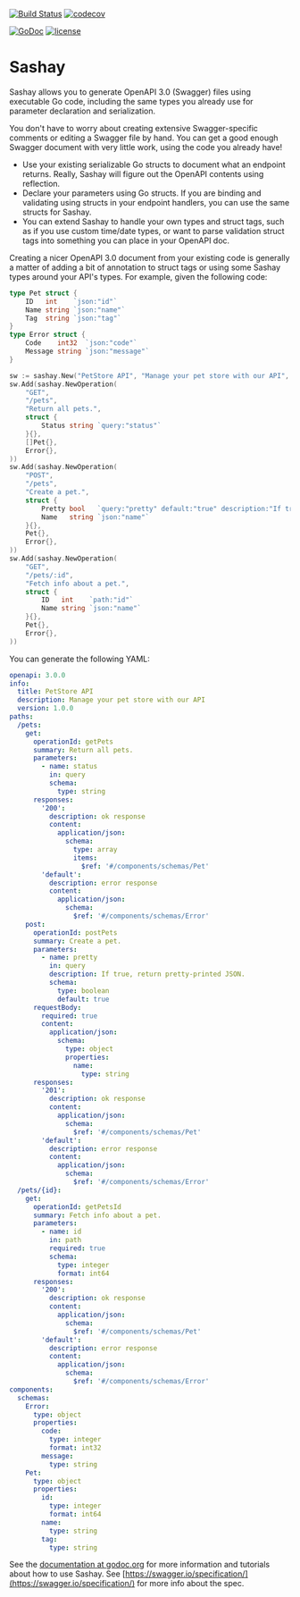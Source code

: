 [![Build Status](https://travis-ci.org/rgalanakis/sashay.svg?branch=master)](https://travis-ci.org/rgalanakis/sashay)
[![codecov](https://codecov.io/gh/rgalanakis/sashay/branch/master/graph/badge.svg)](https://codecov.io/gh/rgalanakis/sashay)

[![GoDoc](https://godoc.org/github.com/rgalanakis/sashay?status.svg)](http://godoc.org/github.com/rgalanakis/sashay)
[![license](http://img.shields.io/badge/license-MIT-orange.svg)](https://raw.githubusercontent.com/rgalanakis/sashay/master/LICENSE)

# Sashay

Sashay allows you to generate OpenAPI 3.0 (Swagger) files using executable Go code,
including the same types you already use for parameter declaration and serialization.

You don't have to worry about creating extensive Swagger-specific comments
or editing a Swagger file by hand.
You can get a good enough Swagger document with very little work,
using the code you already have!

- Use your existing serializable Go structs to document what an endpoint returns.
  Really, Sashay will figure out the OpenAPI contents using reflection.
- Declare your parameters using Go structs. If you are binding and validating using structs in your endpoint handlers,
  you can use the same structs for Sashay.
- You can extend Sashay to handle your own types and struct tags,
  such as if you use custom time/date types,
  or want to parse validation struct tags into something you can place in your OpenAPI doc.

Creating a nicer OpenAPI 3.0 document from your existing code is generally a matter of adding
a bit of annotation to struct tags or using some Sashay types around your API's types.
For example, given the following code:

```go
type Pet struct {
    ID   int    `json:"id"`
    Name string `json:"name"`
    Tag  string `json:"tag"`
}
type Error struct {
    Code    int32  `json:"code"`
    Message string `json:"message"`
}

sw := sashay.New("PetStore API", "Manage your pet store with our API", "1.0.0")
sw.Add(sashay.NewOperation(
    "GET",
    "/pets",
    "Return all pets.",
    struct {
        Status string `query:"status"`
    }{},
    []Pet{},
    Error{},
))
sw.Add(sashay.NewOperation(
    "POST",
    "/pets",
    "Create a pet.",
    struct {
        Pretty bool   `query:"pretty" default:"true" description:"If true, return pretty-printed JSON."`
        Name   string `json:"name"`
    }{},
    Pet{},
    Error{},
))
sw.Add(sashay.NewOperation(
    "GET",
    "/pets/:id",
    "Fetch info about a pet.",
    struct {
        ID   int    `path:"id"`
        Name string `json:"name"`
    }{},
    Pet{},
    Error{},
))
```

You can generate the following YAML:

```yaml
openapi: 3.0.0
info:
  title: PetStore API
  description: Manage your pet store with our API
  version: 1.0.0
paths:
  /pets:
    get:
      operationId: getPets
      summary: Return all pets.
      parameters:
        - name: status
          in: query
          schema:
            type: string
      responses:
        '200':
          description: ok response
          content:
            application/json:
              schema:
                type: array
                items:
                  $ref: '#/components/schemas/Pet'
        'default':
          description: error response
          content:
            application/json:
              schema:
                $ref: '#/components/schemas/Error'
    post:
      operationId: postPets
      summary: Create a pet.
      parameters:
        - name: pretty
          in: query
          description: If true, return pretty-printed JSON.
          schema:
            type: boolean
            default: true
      requestBody:
        required: true
        content:
          application/json:
            schema:
              type: object
              properties:
                name:
                  type: string
      responses:
        '201':
          description: ok response
          content:
            application/json:
              schema:
                $ref: '#/components/schemas/Pet'
        'default':
          description: error response
          content:
            application/json:
              schema:
                $ref: '#/components/schemas/Error'
  /pets/{id}:
    get:
      operationId: getPetsId
      summary: Fetch info about a pet.
      parameters:
        - name: id
          in: path
          required: true
          schema:
            type: integer
            format: int64
      responses:
        '200':
          description: ok response
          content:
            application/json:
              schema:
                $ref: '#/components/schemas/Pet'
        'default':
          description: error response
          content:
            application/json:
              schema:
                $ref: '#/components/schemas/Error'
components:
  schemas:
    Error:
      type: object
      properties:
        code:
          type: integer
          format: int32
        message:
          type: string
    Pet:
      type: object
      properties:
        id:
          type: integer
          format: int64
        name:
          type: string
        tag:
          type: string
```

See the [documentation at godoc.org](https://godoc.org/github.com/rgalanakis/sashay)
for more information and tutorials about how to use Sashay.
See [https://swagger.io/specification/](https://swagger.io/specification/) for more info about the spec.
